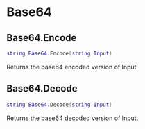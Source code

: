 # Base64

## Base64.Encode
```lua
string Base64.Encode(string Input)
```
Returns the base64 encoded version of Input.

## Base64.Decode
```lua
string Base64.Decode(string Input)
```
Returns the base64 decoded version of Input.